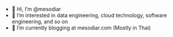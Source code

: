 - 👋 Hi, I’m @mesodiar
- 👀 I’m interested in data engineering, cloud technology, software engineering, and so on
- 🌱 I’m currently blogging at mesodiar.com (Mostly in Thai)


<!---
mesodiar/mesodiar is a ✨ special ✨ repository because its `README.md` (this file) appears on your GitHub profile.
You can click the Preview link to take a look at your changes.
--->
